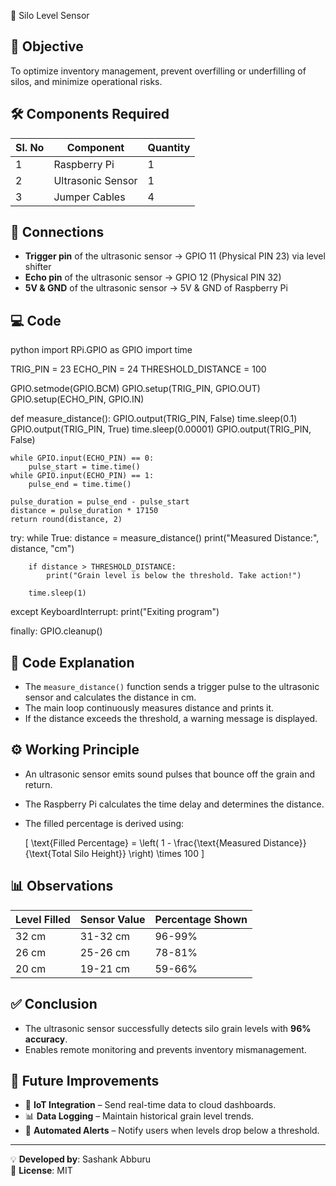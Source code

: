 🌾 Silo Level Sensor  

## 📌 Objective  
To optimize inventory management, prevent overfilling or underfilling of silos, and minimize operational risks.  

## 🛠 Components Required  

| Sl. No | Component        | Quantity |
|--------|----------------|----------|
| 1      | Raspberry Pi    | 1        |
| 2      | Ultrasonic Sensor | 1        |
| 3      | Jumper Cables   | 4        |

## 🔌 Connections  

- **Trigger pin** of the ultrasonic sensor → GPIO 11 (Physical PIN 23) via level shifter  
- **Echo pin** of the ultrasonic sensor → GPIO 12 (Physical PIN 32)  
- **5V & GND** of the ultrasonic sensor → 5V & GND of Raspberry Pi  

## 💻 Code  

python
import RPi.GPIO as GPIO
import time

TRIG_PIN = 23
ECHO_PIN = 24
THRESHOLD_DISTANCE = 100

GPIO.setmode(GPIO.BCM)
GPIO.setup(TRIG_PIN, GPIO.OUT)
GPIO.setup(ECHO_PIN, GPIO.IN)

def measure_distance():
    GPIO.output(TRIG_PIN, False)
    time.sleep(0.1)
    GPIO.output(TRIG_PIN, True)
    time.sleep(0.00001)
    GPIO.output(TRIG_PIN, False)

    while GPIO.input(ECHO_PIN) == 0:
        pulse_start = time.time()
    while GPIO.input(ECHO_PIN) == 1:
        pulse_end = time.time()

    pulse_duration = pulse_end - pulse_start
    distance = pulse_duration * 17150
    return round(distance, 2)

try:
    while True:
        distance = measure_distance()
        print("Measured Distance:", distance, "cm")

        if distance > THRESHOLD_DISTANCE:
            print("Grain level is below the threshold. Take action!")
        
        time.sleep(1)

except KeyboardInterrupt:
    print("Exiting program")

finally:
    GPIO.cleanup()


## 📖 Code Explanation  

- The `measure_distance()` function sends a trigger pulse to the ultrasonic sensor and calculates the distance in cm.  
- The main loop continuously measures distance and prints it.  
- If the distance exceeds the threshold, a warning message is displayed.  

## ⚙️ Working Principle  

- An ultrasonic sensor emits sound pulses that bounce off the grain and return.  
- The Raspberry Pi calculates the time delay and determines the distance.  
- The filled percentage is derived using:  

  \[
  \text{Filled Percentage} = \left( 1 - \frac{\text{Measured Distance}}{\text{Total Silo Height}} \right) \times 100
  \]

## 📊 Observations  

| Level Filled | Sensor Value | Percentage Shown |
|-------------|-------------|------------------|
| 32 cm       | 31-32 cm    | 96-99%          |
| 26 cm       | 25-26 cm    | 78-81%          |
| 20 cm       | 19-21 cm    | 59-66%          |

## ✅ Conclusion  

- The ultrasonic sensor successfully detects silo grain levels with **96% accuracy**.  
- Enables remote monitoring and prevents inventory mismanagement.  

## 🚀 Future Improvements  

- 📡 **IoT Integration** – Send real-time data to cloud dashboards.  
- 📊 **Data Logging** – Maintain historical grain level trends.  
- 🔔 **Automated Alerts** – Notify users when levels drop below a threshold.  

---

💡 **Developed by**: Sashank Abburu  
📌 **License**: MIT  
  
